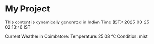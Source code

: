 # My Project

This content is dynamically generated in Indian Time (IST): 2025-03-25 02:13:46 IST


Current Weather in Coimbatore:
Temperature: 25.08 °C
Condition: mist
